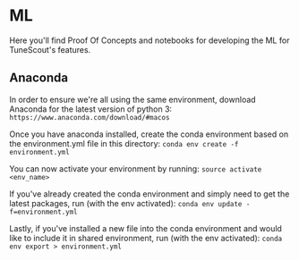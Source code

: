 # ML

Here you'll find Proof Of Concepts and notebooks for developing the ML for TuneScout's features.

## Anaconda

In order to ensure we're all using the same environment, download Anaconda for the latest version of python 3:
```https://www.anaconda.com/download/#macos```


Once you have anaconda installed, create the conda environment based on the environment.yml file in this directory:
```conda env create -f environment.yml```

You can now activate your environment by running:
```source activate <env_name>```

If you've already created the conda environment and simply need to get the latest packages, run (with the env activated):
```conda env update -f=environment.yml```

Lastly, if you've installed a new file into the conda environment and would like to include it in shared environment, run (with the env activated):
```conda env export > environment.yml```
